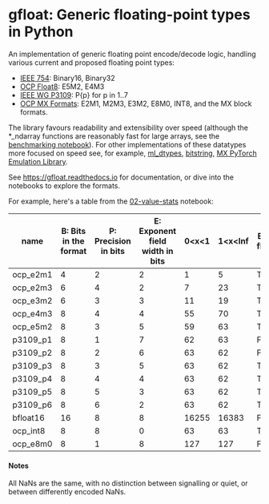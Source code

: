 <!-- Copyright (c) 2024 Graphcore Ltd. All rights reserved. -->

# gfloat: Generic floating-point types in Python

An implementation of generic floating point encode/decode logic,
handling various current and proposed floating point types:

 - [IEEE 754](https://en.wikipedia.org/wiki/IEEE_754): Binary16, Binary32
 - [OCP Float8](https://www.opencompute.org/documents/ocp-8-bit-floating-point-specification-ofp8-revision-1-0-2023-06-20-pdf): E5M2, E4M3
 - [IEEE WG P3109](https://github.com/awf/P3109-Public/blob/main/Shared%20Reports/P3109%20WG%20Interim%20report.pdf): P{p} for p in 1..7
 - [OCP MX Formats](https://www.opencompute.org/documents/ocp-microscaling-formats-mx-v1-0-spec-final-pdf): E2M1, M2M3, E3M2, E8M0, INT8, and the MX block formats.

The library favours readability and extensibility over speed (although the *_ndarray functions are reasonably fast for large arrays, see the [benchmarking  notebook](docs/source/04-benchmark.ipynb)).
For other implementations of these datatypes more focused on speed see, for example, [ml_dtypes](https://github.com/jax-ml/ml_dtypes),
[bitstring](https://github.com/scott-griffiths/bitstring),
[MX PyTorch Emulation Library](https://github.com/microsoft/microxcaling).

See https://gfloat.readthedocs.io for documentation, or dive into the notebooks to explore the formats.

For example, here's a table from the [02-value-stats](docs/source/02-value-stats.ipynb) notebook:

|name|B: Bits in the format|P: Precision in bits|E: Exponent field width in bits|0<x<1|1<x<Inf|Exact in float16?|maxFinite|minFinite|maxNormal|minNormal|minSubnormal|maxSubnormal|
|--- |--- |--- |--- |--- |--- |--- |--- |--- |--- |--- |--- |--- |
|ocp_e2m1|4|2|2|1|5|True|6|-6|6|1|0.5|0.5|
|ocp_e2m3|6|4|2|7|23|True|7.5|-7.5|7.5|1|0.125|0.875|
|ocp_e3m2|6|3|3|11|19|True|28|-28|28|0.25|0.0625|0.1875|
|ocp_e4m3|8|4|4|55|70|True|448|-448|448|0.015625|1*2^-9|7/4*2^-7|
|ocp_e5m2|8|3|5|59|63|True|57344|-57344|57344|1*2^-14|1*2^-16|3/2*2^-15|
|p3109_p1|8|1|7|62|63|False|1*2^63|-1*2^63|1*2^63|1*2^-62|nan|nan|
|p3109_p2|8|2|6|63|62|False|1*2^31|-1*2^31|1*2^31|1*2^-31|1*2^-32|1*2^-32|
|p3109_p3|8|3|5|63|62|True|49152|-49152|49152|1*2^-15|1*2^-17|3/2*2^-16|
|p3109_p4|8|4|4|63|62|True|224|-224|224|0.0078125|1*2^-10|7/4*2^-8|
|p3109_p5|8|5|3|63|62|True|15|-15|15|0.125|0.0078125|15/8*2^-4|
|p3109_p6|8|6|2|63|62|True|3.875|-3.875|3.875|0.5|0.015625|31/16*2^-2|
|bfloat16|16|8|8|16255|16383|False|255/128*2^127|-255/128*2^127|255/128*2^127|1*2^-126|1*2^-133|127/64*2^-127|
|ocp_int8|8|8|0|63|63|True|127/64*2^0|-2|nan|nan|0.015625|127/64*2^0|
|ocp_e8m0|8|1|8|127|127|False|1*2^127|1*2^-127|1*2^127|1*2^-127|nan|nan|


#### Notes

All NaNs are the same, with no distinction between signalling or quiet,
or between differently encoded NaNs.

